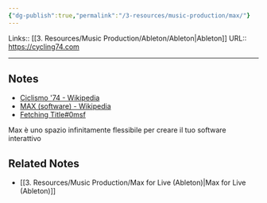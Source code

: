 ```yaml
---
{"dg-publish":true,"permalink":"/3-resources/music-production/max/"}
---
```


Links:: [[3. Resources/Music Production/Ableton/Ableton\|Ableton]]
URL:: https://cycling74.com

---

## Notes

- [Ciclismo '74 - Wikipedia](https://en.wikipedia.org/wiki/Cycling_%2774)
- [MAX (software) - Wikipedia](https://it.wikipedia.org/wiki/MAX_(software))
- [Fetching Title#0msf](https://cycling74.com/products/max)

Max è uno spazio infinitamente flessibile per creare il tuo software interattivo


## Related Notes

- [[3. Resources/Music Production/Max for Live (Ableton)\|Max for Live (Ableton)]]
